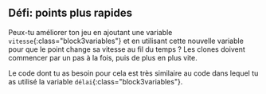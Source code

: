 ## Défi: points plus rapides

Peux-tu améliorer ton jeu en ajoutant une variable `vitesse`{:class="block3variables"} et en utilisant cette nouvelle variable pour que le point change sa vitesse au fil du temps ? Les clones doivent commencer par un pas à la fois, puis de plus en plus vite.

Le code dont tu as besoin pour cela est très similaire au code dans lequel tu as utilisé la variable `délai`{:class="block3variables"}.